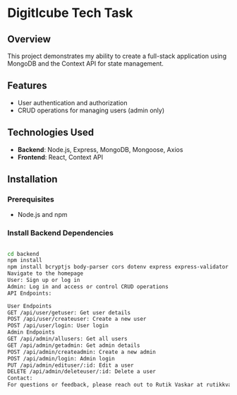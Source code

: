 # Digitlcube Tech Task

## Overview 
This project demonstrates my ability to create a full-stack application using MongoDB and the Context API for state management.

## Features
- User authentication and authorization 
- CRUD operations for managing users (admin only)  

## Technologies Used
- **Backend**: Node.js, Express, MongoDB, Mongoose, Axios
- **Frontend**: React, Context API

## Installation

### Prerequisites
- Node.js and npm

### Install Backend Dependencies
```sh

cd backend
npm install
npm install bcryptjs body-parser cors dotenv express express-validator helmet jsonwebtoken mongoose
Navigate to the homepage
User: Sign up or log in
Admin: Log in and access or control CRUD operations
API Endpoints:

User Endpoints
GET /api/user/getuser: Get user details
POST /api/user/createuser: Create a new user
POST /api/user/login: User login
Admin Endpoints
GET /api/admin/allusers: Get all users
GET /api/admin/getadmin: Get admin details
POST /api/admin/createadmin: Create a new admin
POST /api/admin/login: Admin login
PUT /api/admin/edituser/:id: Edit a user
DELETE /api/admin/deleteuser/:id: Delete a user
Contact:
For questions or feedback, please reach out to Rutik Vaskar at rutikkvaskar9@gmail.com.

